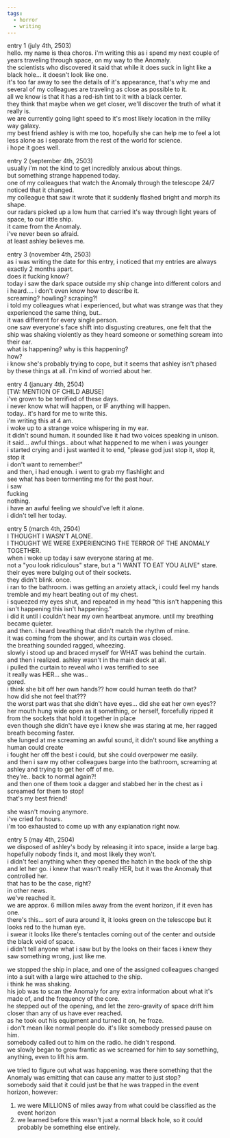 ```yaml
---
tags:
  - horror
  - writing
---
```

entry 1 (july 4th, 2503)  
hello. my name is thea choros. i'm writing this as i spend my next couple of years traveling through space, on my way to the Anomaly.  
the scientists who discovered it said that while it does suck in light like a black hole... it doesn't look like one.  
it's too far away to see the details of it's appearance, that's why me and several of my colleagues are traveling as close as possible to it.  
all we know is that it has a red-ish tint to it with a black center.  
they think that maybe when we get closer, we'll discover the truth of what it really is.  
we are currently going light speed to it's most likely location in the milky way galaxy.  
my best friend ashley is with me too, hopefully she can help me to feel a lot less alone as i separate from the rest of the world for science.  
i hope it goes well.  
  
entry 2 (september 4th, 2503)  
usually i'm not the kind to get incredibly anxious about things.  
but something strange happened today.  
one of my colleagues that watch the Anomaly through the telescope 24/7 noticed that it changed.  
my colleague that saw it wrote that it suddenly flashed bright and morph its shape.  
our radars picked up a low hum that carried it's way through light years of space, to our little ship.  
it came from the Anomaly.  
i've never been so afraid.  
at least ashley believes me.  
  
entry 3 (november 4th, 2503)  
as i was writing the date for this entry, i noticed that my entries are always exactly 2 months apart.  
does it fucking know?  
today i saw the dark space outside my ship change into different colors and i heard.... i don't even know how to describe it.  
screaming? howling? scraping?!  
i told my colleagues what i experienced, but what was strange was that they experienced the same thing, but..  
it was different for every single person.  
one saw everyone's face shift into disgusting creatures, one felt that the ship was shaking violently as they heard someone or something scream into their ear.  
what is happening? why is this happening?  
how?  
i know she's probably trying to cope, but it seems that ashley isn't phased by these things at all. i'm kind of worried about her.  
  
entry 4 (january 4th, 2504)  
[TW: MENTION OF CHILD ABUSE]  
i've grown to be terrified of these days.  
i never know what will happen, or IF anything will happen.  
today.. it's hard for me to write this.  
i'm writing this at 4 am.  
i woke up to a strange voice whispering in my ear.  
it didn't sound human. it sounded like it had two voices speaking in unison.  
it said... awful things.. about what happened to me when i was younger  
i started crying and i just wanted it to end, "please god just stop it, stop it, stop it  
i don't want to remember!"  
and then, i had enough. i went to grab my flashlight and  
see what has been tormenting me for the past hour.  
i saw  
fucking  
nothing.  
i have an awful feeling we should've left it alone.  
i didn't tell her today.  
  
entry 5 (march 4th, 2504)  
I THOUGHT I WASN'T ALONE.  
I THOUGHT WE WERE EXPERIENCING THE TERROR OF THE ANOMALY TOGETHER.  
when i woke up today i saw everyone staring at me.  
not a "you look ridiculous" stare, but a "I WANT TO EAT YOU ALIVE" stare.  
their eyes were bulging out of their sockets.  
they didn't blink. once.  
i ran to the bathroom. i was getting an anxiety attack, i could feel my hands tremble and my heart beating out of my chest.  
i squeezed my eyes shut, and repeated in my head "this isn't happening this isn't happening this isn't happening."  
i did it until i couldn't hear my own heartbeat anymore. until my breathing became quieter.  
and then. i heard breathing that didn't match the rhythm of mine.  
it was coming from the shower, and its curtain was closed.  
the breathing sounded ragged, wheezing.  
slowly i stood up and braced myself for WHAT was behind the curtain.  
and then i realized. ashley wasn't in the main deck at all.  
i pulled the curtain to reveal who i was terrified to see  
it really was HER... she was..  
gored.  
i think she bit off her own hands?? how could human teeth do that?  
how did she not feel that???  
the worst part was that she didn't have eyes... did she eat her own eyes??  
her mouth hung wide open as it something, or herself, forcefully ripped it from the sockets that hold it together in place  
even though she didn't have eye i knew she was staring at me, her ragged breath becoming faster.  
she lunged at me screaming an awful sound, it didn't sound like anything a human could create  
i fought her off the best i could, but she could overpower me easily.  
and then i saw my other colleagues barge into the bathroom, screaming at ashley and trying to get her off of me.  
they're.. back to normal again?!  
and then one of them took a dagger and stabbed her in the chest as i screamed for them to stop!  
that's my best friend!  
  
she wasn't moving anymore.  
i've cried for hours.  
i'm too exhausted to come up with any explanation right now.  
  
entry 5 (may 4th, 2504)  
we disposed of ashley's body by releasing it into space, inside a large bag. hopefully nobody finds it, and most likely they won't.  
i didn't feel anything when they opened the hatch in the back of the ship and let her go. i knew that wasn't really HER, but it was the Anomaly that controlled her.  
that has to be the case, right?  
in other news.  
we've reached it.  
we are approx. 6 million miles away from the event horizon, if it even has one.  
there's this... sort of aura around it, it looks green on the telescope but it looks red to the human eye.  
i swear it looks like there's tentacles coming out of the center and outside the black void of space.  
i didn't tell anyone what i saw but by the looks on their faces i knew they saw something wrong, just like me.  
  
we stopped the ship in place, and one of the assigned colleagues changed into a suit with a large wire attached to the ship.  
i think he was shaking.  
his job was to scan the Anomaly for any extra information about what it's made of, and the frequency of the core.  
he stepped out of the opening, and let the zero-gravity of space drift him closer than any of us have ever reached.  
as he took out his equipment and turned it on, he froze.  
i don't mean like normal people do. it's like somebody pressed pause on him.  
somebody called out to him on the radio. he didn't respond.  
we slowly began to grow frantic as we screamed for him to say something, anything, even to lift his arm.  
  
we tried to figure out what was happening. was there something that the Anomaly was emitting that can cause any matter to just stop?  
somebody said that it could just be that he was trapped in the event horizon, however:  
1. we were MILLIONS of miles away from what could be classified as the event horizon  
2. we learned before this wasn't just a normal black hole, so it could probably be something else entirely.